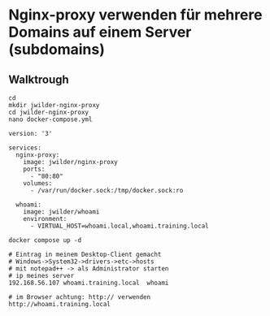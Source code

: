 # Nginx-proxy verwenden für mehrere Domains auf einem Server (subdomains) 

## Walktrough 

```
cd 
mkdir jwilder-nginx-proxy
cd jwilder-nginx-proxy
nano docker-compose.yml 
```

```
version: '3'

services:
  nginx-proxy:
    image: jwilder/nginx-proxy
    ports:
      - "80:80"
    volumes:
      - /var/run/docker.sock:/tmp/docker.sock:ro

  whoami:
    image: jwilder/whoami
    environment:
      - VIRTUAL_HOST=whoami.local,whoami.training.local
```

```
docker compose up -d 
```

```
# Eintrag in meinem Desktop-Client gemacht 
# Windows->System32->drivers->etc->hosts 
# mit notepad++ -> als Administrator starten 
# ip meines server 
192.168.56.107 whoami.training.local  whoami 
```

```
# im Browser achtung: http:// verwenden 
http://whoami.training.local 
```
